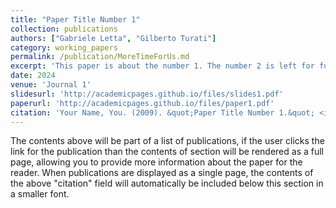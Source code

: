 ```yaml
---
title: "Paper Title Number 1"
collection: publications
authors: ["Gabriele Letta", "Gilberto Turati"]
category: working_papers
permalink: /publication/MoreTimeForUs.md
excerpt: 'This paper is about the number 1. The number 2 is left for future work.'
date: 2024
venue: 'Journal 1'
slidesurl: 'http://academicpages.github.io/files/slides1.pdf'
paperurl: 'http://academicpages.github.io/files/paper1.pdf'
citation: 'Your Name, You. (2009). &quot;Paper Title Number 1.&quot; <i>Journal 1</i>. 1(1).'
---
```


The contents above will be part of a list of publications, if the user clicks the link for the publication than the contents of section will be rendered as a full page, allowing you to provide more information about the paper for the reader. When publications are displayed as a single page, the contents of the above "citation" field will automatically be included below this section in a smaller font.
